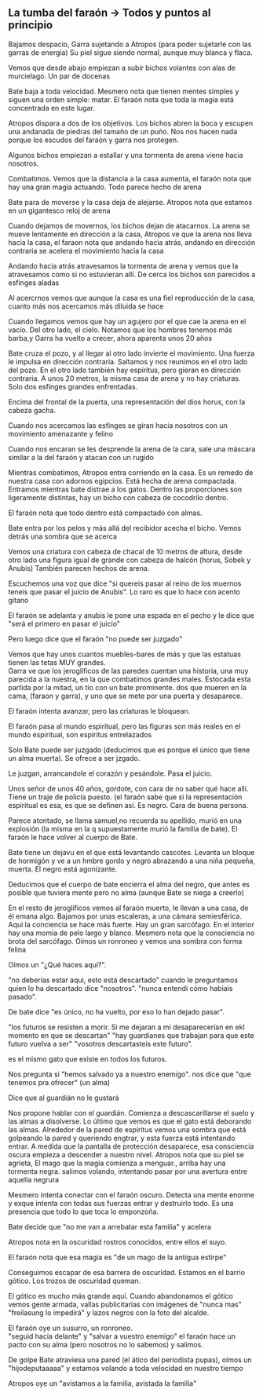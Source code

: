 ##   **La tumba del faraón \-\> Todos y puntos al principio** 

Bajamos despacio, Garra sujetando a Atropos (para poder sujetarle con las garras de energía) Su piel sigue siendo normal, aunque muy blanca y flaca.

Vemos que desde abajo empiezan a subir bichos volantes con alas de murcielago. Un par de docenas

Bate baja a toda velocidad. Mesmero nota que tienen mentes simples y siguen una orden simple: matar. El faraón nota que toda la magia está concentrada en este lugar.

Atropos dispara a dos de los objetivos. Los bichos abren la boca y escupen una andanada de piedras del tamaño de un puño. Nos nos hacen nada porque los escudos del faraón y garra nos protegen.

Algunos bichos empiezan a estallar y una tormenta de arena viene hacia nosotros.

Combatimos. Vemos que la distancia a la casa aumenta, el faraón nota que hay una gran magia actuando. Todo parece hecho de arena

Bate para de moverse y la casa deja de alejarse. Atropos nota que estamos en un gigantesco reloj de arena

Cuando dejamos de movernos, los bichos dejan de atacarnos. La arena se mueve lentamente en dirección a la casa, Atropos ve que la arena nos lleva hacia la casa, el faraon nota que andando hacia atrás, andando en dirección contraria se acelera el movimiento hacia la casa

Andando hacia atrás atravesamos la tormenta de arena y vemos que la atravesamos como si no estuvieran allí. De cerca los bichos son parecidos a esfinges aladas

Al acercrnos vemos que aunque la casa es una fiel reproducción de la casa, cuanto más nos acercamos más diluida se hace

Cuando llegamos vemos que hay un agujero por el que cae la arena en el vacío. Del otro lado, el cielo. Notamos que los hombres tenemos más barba,y Garra ha vuelto a crecer, ahora aparenta unos 20 años

Bate cruza el pozo, y al llegar al otro lado invierte el movimiento. Una fuerza le impulsa en dirección contraria. Saltamos y nos reunimos en el otro lado del pozo. En el otro lado también hay espíritus, pero gieran en dirección contraria. A unos 20 metros, la misma casa de arena y no hay criaturas. Solo dos esfinges grandes enfrentadas. 

Encima del frontal de la puerta, una representación del dios horus, con la cabeza gacha.

Cuando nos acercamos las esfinges se giran hacia nosotros con un movimiento amenazante y felino

Cuando nos encaran se les desprende la arena de la cara, sale una máscara similar a la del faraón y atacan con un rugido

Mientras combatimos, Atropos entra corriendo en la casa. Es un remedo de nuestra casa con adornos egipcios. Está hecha de arena compactada. Entramos mientras bate distrae a los gatos. Dentro las proporciones son ligeramente distintas, hay un bicho con cabeza de cocodrilo dentro.

El faraón nota que todo dentro está compactado con almas.

Bate entra por los pelos y más allá del recibidor acecha el bicho. Vemos detrás una sombra que se acerca

Vemos una criatura con cabeza de chacal de 10 metros de altura, desde otro lado una figura igual de grande con cabeza de halcón (horus, Sobek y Anubis) También parecen hechos de arena.

Escuchemos una voz que dice "si quereis pasar al reino de los muernos teneis que pasar el juicio de Anubis". Lo raro es que lo hace con acento gitano 

El faraón se adelanta y anubis le pone una espada en el pecho y le dice que "será el primero en pasar el juicio"

Pero luego dice que el faraón "no puede ser juzgado"

Vemos que hay unos cuantos muebles-bares de más y que las estatuas tienen las tetas MUY grandes.  
Garra ve que los jeroglíficos de las paredes cuentan una historia, una muy parecida a la nuestra, en la que combatimos grandes males. Estocada esta partida por la mitad, un tio con un bate prominente. dos que mueren en la cama, (faraon y garra), y uno que se mete por una puerta y desaparece.

El faraón intenta avanzar, pero las criaturas le bloquean.

El faraón pasa al mundo espiritual, pero las figuras son más reales en el mundo espiritual, son espíritus entrelazados

Solo Bate puede ser juzgado (deducimos que es porque el único que tiene un alma muerta). Se ofrece a ser jzgado.

Le juzgan, arrancandole el corazón y pesándole. Pasa el juicio.

Unos señor de unos 40 años, gordote, con cara de no saber qué hace allí. Tiene un traje de policía puesto. (el faraón sabe que si la representación espiritual es esa, es que se definen así. Es negro. Cara de buena persona.

Parece atontado, se llama samuel,no recuerda su apellido, murió en una explosión (la misma en la q supuestamente murió la familia de bate). El faraón le hace volver al cuerpo de Bate.

Bate tiene un dejavu en el que está levantando cascotes. Levanta un bloque de hormigón y ve a un hmbre gordo y negro abrazando a una niña pequeña, muerta. El negro está agonizante.

Deducimos que el cuerpo de bate encierra el alma del negro, que antes es posible que tuviera mente pero no alma (aunque Bate se niega a creerlo)

En el resto de jeroglíficos vemos al faraón muerto, le llevan a una casa, de él emana algo. Bajamos por unas escaleras, a una cámara semiesférica. Aquí la conciencia se hace más fuerte. Hay un gran sarcófago. En el interior hay una momia de pelo largo y blanco. Mesmero nota que la consciencia no brota del sarcófago. Oímos un ronroneo y vemos una sombra con forma felina

Oímos un "¿Qué haces aquí?". 

"no deberías estar aqui, esto está descartado" cuando  le preguntamos quien lo ha descartado dice "nosotros". "nunca entendí cómo habiais pasado". 

De bate dice "es único, no ha vuelto, por eso lo han dejado pasar".

"los futuros se resisten a morir. Si me dejaran a mi desaparecerían en ekl momento en que se descartan" "hay guardianes que trabajan para que este futuro vuelva a ser" "vosotros descartasteis este futuro".

es el mismo gato que existe en todos los futuros.

Nos pregunta si "hemos salvado ya a nuestro enemigo". nos dice que "que tenemos pra ofrecer" (un alma)

Dice que al guardián no le gustará

Nos propone hablar con el guardián. Comienza a descascarillarse el suelo y las almas a disolverse. Lo último que vemos es que el gato está deborando las almas. Alrededor de la pared de espíritus vemos una sombra que está golpeando la pared y queriendo engtrar, y esta fuerza está intentando entrar. A medida que la pantalla de protección desaparece, esa consciencia oscura empieza a descender a nuestro nivel. Atropos nota que su piel se agrieta, El mago que la magia comienza a menguar., arriba hay una tormenta negra. salimos volando, intentando pasar por una avertura entre aquella negrura

Mesmero intenta conectar con el faraón oscuro. Detecta una mente enorme y exque intenta con todas sus fuerzas entrar y destruirlo todo. Es una presencia que todo lo que toca lo emponzoña. 

Bate decide que "no me van a arrebatar esta familia" y acelera

Atropos nota en la oscuridad rostros conocidos, entre ellos el suyo.

El faraón nota que esa magia es "de un mago de la antigua estirpe"

Conseguimos escapar de esa barrera de oscuridad. Estamos en el barrio gótico. Los trozos de oscuridad queman.

El gótico es mucho más grande aquí. Cuando abandonamos el gótico vemos gente armada, vallas publicitarias con imágenes de "nunca mas" "freilasung lo impedirá"  y lazos negros con la foto del alcalde.

El faraón oye un susurro, un ronroneo.   
"seguid hacia delante" y "salvar a vuestro enemigo" el faraón hace un pacto con su alma (pero nosotros no lo sabemos) y salimos.

De golpe Bate atraviesa una pared (el ático del periodista pupas), oímos un "hijodeputaaaaa" y estamos volando a toda velocidad en nuestro tiempo

Atropos oye un "avistamos a la familia,  avistada la familia"